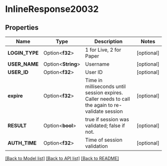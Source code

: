 # InlineResponse20032

## Properties

Name | Type | Description | Notes
------------ | ------------- | ------------- | -------------
**LOGIN_TYPE** | Option<**f32**> | 1 for Live, 2 for Paper | [optional]
**USER_NAME** | Option<**String**> | Username | [optional]
**USER_ID** | Option<**f32**> | User ID | [optional]
**expire** | Option<**f32**> | Time in milliseconds until session expires. Caller needs to call the again to re-validate session | [optional]
**RESULT** | Option<**bool**> | true if session was validated; false if not. | [optional]
**AUTH_TIME** | Option<**f32**> | Time of session validation | [optional]

[[Back to Model list]](../README.md#documentation-for-models) [[Back to API list]](../README.md#documentation-for-api-endpoints) [[Back to README]](../README.md)


